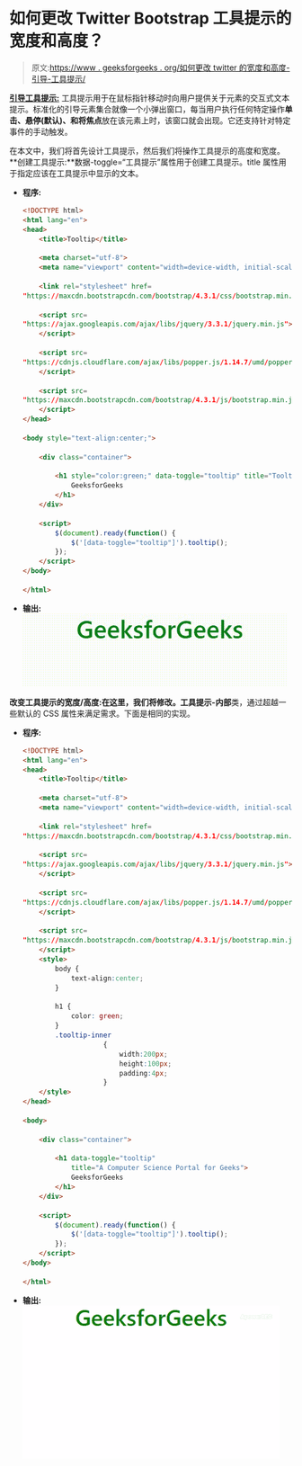 # 如何更改 Twitter Bootstrap 工具提示的宽度和高度？

> 原文:[https://www . geeksforgeeks . org/如何更改 twitter 的宽度和高度-引导-工具提示/](https://www.geeksforgeeks.org/how-to-change-the-width-and-height-of-twitter-bootstraps-tooltips/)

**[引导工具提示:](https://www.geeksforgeeks.org/bootstrap-4-tooltip/)** 工具提示用于在鼠标指针移动时向用户提供关于元素的交互式文本提示。标准化的引导元素集合就像一个小弹出窗口，每当用户执行任何特定操作**单击、悬停(默认)、**和**将焦点**放在该元素上时，该窗口就会出现。它还支持针对特定事件的手动触发。

在本文中，我们将首先设计工具提示，然后我们将操作工具提示的高度和宽度。
**创建工具提示:**数据-toggle=“工具提示”属性用于创建工具提示。title 属性用于指定应该在工具提示中显示的文本。

*   **程序:**

    ```html
    <!DOCTYPE html> 
    <html lang="en"> 
    <head> 
        <title>Tooltip</title> 

        <meta charset="utf-8"> 
        <meta name="viewport" content="width=device-width, initial-scale=1"> 

        <link rel="stylesheet" href= 
    "https://maxcdn.bootstrapcdn.com/bootstrap/4.3.1/css/bootstrap.min.css"> 

        <script src= 
    "https://ajax.googleapis.com/ajax/libs/jquery/3.3.1/jquery.min.js"> 
        </script> 

        <script src= 
    "https://cdnjs.cloudflare.com/ajax/libs/popper.js/1.14.7/umd/popper.min.js"> 
        </script> 

        <script src= 
    "https://maxcdn.bootstrapcdn.com/bootstrap/4.3.1/js/bootstrap.min.js"> 
        </script> 
    </head> 

    <body style="text-align:center;"> 

        <div class="container"> 

            <h1 style="color:green;" data-toggle="tooltip" title="Tooltip"> 
                GeeksforGeeks 
            </h1> 
        </div> 

        <script> 
            $(document).ready(function() { 
                $('[data-toggle="tooltip"]').tooltip(); 
            }); 
        </script> 
    </body> 

    </html>                     
    ```

*   **输出:**
    ![](img/1eedfb42abf798abf44f8606fa1c43a8.png)

**改变工具提示的宽度/高度:**在这里，我们将修改**。工具提示-内部**类，通过超越一些默认的 CSS 属性来满足需求。下面是相同的实现。

*   **程序:**

    ```html
    <!DOCTYPE html> 
    <html lang="en"> 
    <head> 
        <title>Tooltip</title> 

        <meta charset="utf-8"> 
        <meta name="viewport" content="width=device-width, initial-scale=1"> 

        <link rel="stylesheet" href= 
    "https://maxcdn.bootstrapcdn.com/bootstrap/4.3.1/css/bootstrap.min.css"> 

        <script src= 
    "https://ajax.googleapis.com/ajax/libs/jquery/3.3.1/jquery.min.js"> 
        </script> 

        <script src= 
    "https://cdnjs.cloudflare.com/ajax/libs/popper.js/1.14.7/umd/popper.min.js"> 
        </script> 

        <script src= 
    "https://maxcdn.bootstrapcdn.com/bootstrap/4.3.1/js/bootstrap.min.js"> 
        </script> 
        <style>
            body {
                text-align:center;
            }

            h1 {
                color: green;
            }
            .tooltip-inner
                        {
                            width:200px;
                            height:100px; 
                            padding:4px;
                        }
        </style>
    </head> 

    <body> 

        <div class="container"> 

            <h1 data-toggle="tooltip" 
                title="A Computer Science Portal for Geeks"> 
                GeeksforGeeks 
            </h1> 
        </div> 

        <script> 
            $(document).ready(function() { 
                $('[data-toggle="tooltip"]').tooltip(); 
            }); 
        </script> 
    </body> 

    </html>                        
    ```

*   **输出:**
    ![](img/ac8328613a256f037a9f52690055b2eb.png)